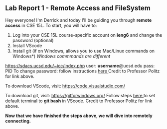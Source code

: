 ## **Lab Report 1 - Remote Access and FileSystem**
Hey everyone! I'm Derrick and today I'll be guiding you through **remote access** in CSE 15L. To start, you will have to:
1. Log into your CSE 15L course-specific account on **ieng6** and change the password (optional)
2. Install VScode
3. Install git (if on Windows, allows you to use Mac/Linux commands on Windows*) *Windows commmands are different*


https://sdacs.ucsd.edu/~icc/index.php 
user: **username**@ucsd.edu
pass: PID
To change password: follow instructions <a href="https://drive.google.com/file/d/17IDZn8Qq7Q0RkYMxdiIR0o6HJ3B5YqSW/view"> here </a> 
Credit to Professor Politz for link above.

To download VScode, visit: https://code.visualstudio.com/

To download git, visit: https://gitforwindows.org/
Follow steps <a href="https://stackoverflow.com/questions/42606837/how-do-i-use-bash-on-windows-from-the-visual-studio-code-integrated-terminal/50527994#50527994"> here </a> to set default terminal to **git bash** in VScode.
Credit to Professor Politz for link above.

**Now that we have finished the steps above, we will dive into remotely connecting.**
